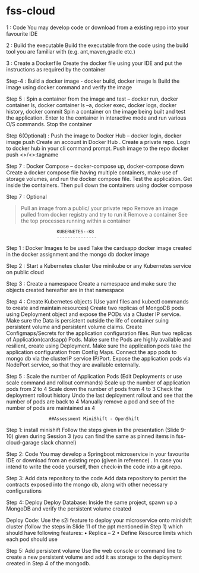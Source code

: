 # fss-cloud
 1 : Code
You may develop code or download from a existing repo into your favourite IDE

2 : Build the executable
Build the executable from the code using the build tool you are familiar with (e.g. ant,maven,gradle etc.)

3 : Create a Dockerfile
Create the docker file using your IDE and put the instructions as required by the container

Step-4 : Build a docker image  - docker build, docker image ls
Build the image using docker command and verify the image

Step 5 : Spin a container from the image and test – docker run, docker container ls, docker container ls –a, docker exec, docker logs, docker history, docker commit
Spin a container on the image being built and test the application. Enter to the container in interactive mode and
run various O/S commands. Stop the container


Step 6(Optional) : Push the image to Docker Hub – docker login, docker image push
Create an account in Docker Hub . Create a private repo. Login to docker hub in your cli command prompt.
Push image to the repo  docker push <<uid>>/<<repo name>>:tagname
  
Step 7 : Docker Compose – docker-compose up, docker-compose down
Create a docker compose file having multiple containers, make use of storage volumes, and run the docker compose 
file. Test the application. Get inside the containers. Then pull down the containers using docker compose

Step 7 : Optional
>Pull an image from a public/ your private repo
>Remove an image pulled from docker registry and try to run it
>Remove a container
>See the top processes running within a container

 
                       KUBERNETES--K8
                       ---------------
Step 1 : Docker Images to be used
Take the cardsapp docker image created in the docker assignment and the mongo db docker image

Step 2 : Start a Kubernetes cluster
Use minikube or any Kubernetes service on public cloud

Step 3 : Create a namespace
Create a namespace and make sure the objects created hereafter are in that namespace

Step 4 : Create Kubernetes objects (Use yaml files and kubectl commands to create and maintain resources)
Create two replicas of MongoDB pods using Deployment object and expose the PODs via a Cluster IP service. Make sure the Data is persistent outside the life of container suing persistent volume and persistent volume claims.
Create Configmaps/Secrets for the application configuration files. Run two replicas of Application(cardsapp) Pods. Make sure the Pods are highly available and resilient, create using Deployment. Make sure the application pods take the application configuration from Config Maps. Connect the app pods to mongo db via the clusterIP service IP/Port. Expose the application pods via NodePort service, so that they are available externally.

Step 5 : Scale the number of Application Pods (Edit Deployments or use scale command and rollout commands)
Scale up the number of application pods from 2 to 4
Scale down the number of pods from 4 to 3
Check the deployment rollout history
Undo the last deployment rollout and see that the number of pods are back to 4
Manually remove a pod and see of the number of pods are maintained as 4


                    ##Assessment MiniShift - OpenShift
                    
Step 1: install minishift Follow the steps given in the presentation (Slide 9-10) given during Session 3 (you can find the same as pinned items in fss-cloud-garage slack channel)

Step 2: Code You may develop a Springboot microservice in your favourite IDE or download from an existing repo (given in reference) . In case you intend to write the code yourself, then check-in the code into a git repo. 

Step 3: Add data repository to the code Add data repository to persist the contracts exposed into the mongo db, along with other necessary configurations 

Step 4: Deploy Deploy Database: Inside the same project, spawn up a MongoDB and verify the persistent volume created 

Deploy Code: Use the s2i feature to deploy your microservice onto minishift cluster (follow the steps in Slide 11 of the ppt mentioned in Step 1) which should have following features: 
• Replica – 2 
• Define Resource limits which each pod should use

Step 5: Add persistent volume Use the web console or command line to create a new persistent volume and add it as storage to the deployment created in Step 4 of the mongodb.

